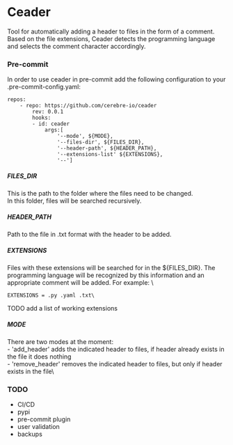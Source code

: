 # Ceader

Tool for automatically adding a header to files in the form of a comment.\
Based on the file extensions, Ceader detects the programming language and selects the comment character accordingly.


### Pre-commit
In order to use ceader in pre-commit add the following configuration to your .pre-commit-config.yaml:
```
repos:
    - repo: https://github.com/cerebre-io/ceader
        rev: 0.0.1
        hooks:
        - id: ceader
            args:[
                '--mode', ${MODE},
                '--files-dir', ${FILES_DIR},
                '--header-path', ${HEADER_PATH},
                '--extensions-list' ${EXTENSIONS},
                '--']
```
##### FILES_DIR
This is the path to the folder where the files need to be changed.\
In this folder, files will be searched recursively.

##### HEADER_PATH
Path to the file in .txt format with the header to be added.

##### EXTENSIONS
Files with these extensions will be searched for in the ${FILES_DIR}. The programming language will be recognized by this information and an appropriate comment will be added. For example: \
```
EXTENSIONS = .py .yaml .txt\
```
TODO add a list of working extensions


##### MODE

There are two modes at the moment:\
    - 'add_header' adds the indicated header to files, if header already exists in the file it does nothing\
    - 'remove_header' removes the indicated header to files, but only if header exists in the file\





### TODO

- CI/CD
- pypi
- pre-commit plugin
- user validation
- backups
